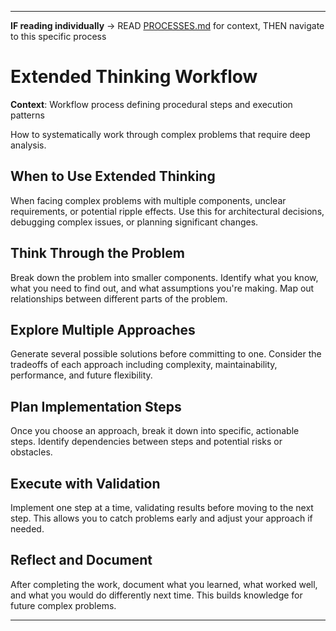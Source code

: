
---

**IF reading individually** → READ [PROCESSES.md](../PROCESSES.md#workflow-processes) for context, THEN navigate to this specific process


# Extended Thinking Workflow

**Context**: Workflow process defining procedural steps and execution patterns


How to systematically work through complex problems that require deep analysis.

## When to Use Extended Thinking

When facing complex problems with multiple components, unclear requirements, or potential ripple effects. Use this for architectural decisions, debugging complex issues, or planning significant changes.

## Think Through the Problem

Break down the problem into smaller components. Identify what you know, what you need to find out, and what assumptions you're making. Map out relationships between different parts of the problem.

## Explore Multiple Approaches

Generate several possible solutions before committing to one. Consider the tradeoffs of each approach including complexity, maintainability, performance, and future flexibility.

## Plan Implementation Steps

Once you choose an approach, break it down into specific, actionable steps. Identify dependencies between steps and potential risks or obstacles.

## Execute with Validation

Implement one step at a time, validating results before moving to the next step. This allows you to catch problems early and adjust your approach if needed.

## Reflect and Document

After completing the work, document what you learned, what worked well, and what you would do differently next time. This builds knowledge for future complex problems.

---
